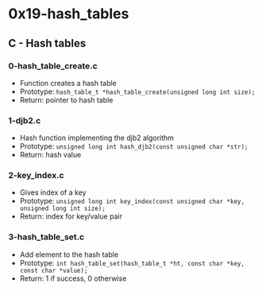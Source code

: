 # 0x19-hash_tables

## C - Hash tables
### 0-hash_table_create.c
* Function creates a hash table
* Prototype: `hash_table_t *hash_table_create(unsigned long int size);`
* Return: pointer to hash table

### 1-djb2.c
* Hash function implementing the djb2 algorithm
* Prototype: `unsigned long int hash_djb2(const unsigned char *str);`
* Return: hash value

### 2-key_index.c
* Gives index of a key
* Prototype: `unsigned long int key_index(const unsigned char *key, unsigned long int size);`
* Return: index for key/value pair

### 3-hash_table_set.c
* Add element to the hash table
* Prototype: `int hash_table_set(hash_table_t *ht, const char *key, const char *value);`
* Return: 1 if success, 0 otherwise

